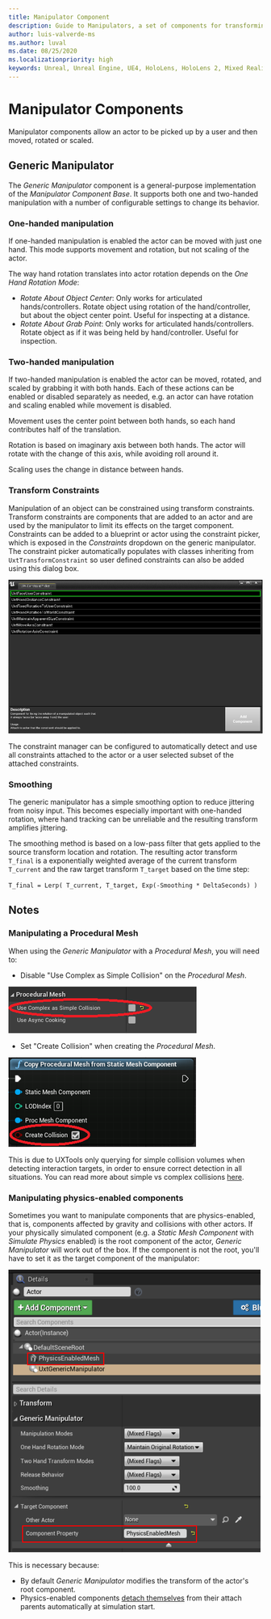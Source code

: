 ```yaml
---
title: Manipulator Component
description: Guide to Manipulators, a set of components for transforming actors via direct hand interaction.
author: luis-valverde-ms
ms.author: luval
ms.date: 08/25/2020
ms.localizationpriority: high
keywords: Unreal, Unreal Engine, UE4, HoloLens, HoloLens 2, Mixed Reality, development, MRTK, UXT, UX Tools, Manipulator Component, direct manipulation
---
```


# Manipulator Components

Manipulator components allow an actor to be picked up by a user and then moved, rotated or scaled.

## Generic Manipulator

The _Generic Manipulator_ component is a general-purpose implementation of the _Manipulator Component Base_. It supports both one and two-handed manipulation with a number of configurable settings to change its behavior.

### One-handed manipulation

If one-handed manipulation is enabled the actor can be moved with just one hand. This mode supports movement and rotation, but not scaling of the actor.

The way hand rotation translates into actor rotation depends on the _One Hand Rotation Mode_:

* _Rotate About Object Center_: Only works for articulated hands/controllers. Rotate object using rotation of the hand/controller, but about the object center point. Useful for inspecting at a distance.
* _Rotate About Grab Point_: Only works for articulated hands/controllers. Rotate object as if it was being held by hand/controller. Useful for inspection.

### Two-handed manipulation

If two-handed manipulation is enabled the actor can be moved, rotated, and scaled by grabbing it with both hands. Each of these actions can be enabled or disabled separately as needed, e.g. an actor can have rotation and scaling enabled while movement is disabled.

Movement uses the center point between both hands, so each hand contributes half of the translation.

Rotation is based on imaginary axis between both hands. The actor will rotate with the change of this axis, while avoiding roll around it.

Scaling uses the change in distance between hands.

### Transform Constraints

Manipulation of an object can be constrained using transform constraints. Transform constraints are components that are added to an actor and are used by the manipulator to limit its effects on the target component. Constraints can be added to a blueprint or actor using the constraint picker, which is exposed in the _Constraints_ dropdown on the generic manipulator. The constraint picker automatically populates with classes inheriting from `UxtTransformConstraint` so user defined constraints can also be added using this dialog box.

![ConstraintPicker](Images/Manipulator/ConstraintPicker.png)

The constraint manager can be configured to automatically detect and use all constraints attached to the actor or a user selected subset of the attached constraints.

### Smoothing

The generic manipulator has a simple smoothing option to reduce jittering from noisy input. This becomes especially important with one-handed rotation, where hand tracking can be unreliable and the resulting transform amplifies jittering.

The smoothing method is based on a low-pass filter that gets applied to the source transform location and rotation. The resulting actor transform `T_final` is a exponentially weighted average of the current transform `T_current` and the raw target transform `T_target` based on the time step:

`T_final = Lerp( T_current, T_target, Exp(-Smoothing * DeltaSeconds) )`

## Notes

### Manipulating a Procedural Mesh

When using the _Generic Manipulator_ with a _Procedural Mesh_, you will need to:

* Disable "Use Complex as Simple Collision" on the _Procedural Mesh_.

![UseComplexAsSimpleCollision](Images/Manipulator/UseComplexAsSimpleCollision.png)

* Set "Create Collision" when creating the _Procedural Mesh_.

![CreateCollision](Images/Manipulator/CreateCollision.png)

This is due to UXTools only querying for simple collision volumes when detecting interaction targets, in order to ensure correct detection in all situations. You can read more about simple vs complex collisions [here](https://docs.unrealengine.com/en-US/Engine/Physics/SimpleVsComplex/index.html).

### Manipulating physics-enabled components

Sometimes you want to manipulate components that are physics-enabled, that is, components affected by gravity and collisions with other actors. If your physically simulated component (e.g. a _Static Mesh Component_ with _Simulate Physics_ enabled) is the root component of the actor, _Generic Manipulator_ will work out of the box. If the component is not the root, you'll have to set it as the target component of the manipulator:

![PhysicsEnabledManipulation](Images/Manipulator/PhysicsEnabledManipulation.png)

This is necessary because:

* By default _Generic Manipulator_ modifies the transform of the actor's root component.
* Physics-enabled components [detach themselves][set-simulate-physics] from their attach parents automatically at simulation start.

[set-simulate-physics]: https://docs.unrealengine.com/en-US/API/Runtime/Engine/Components/UPrimitiveComponent/SetSimulatePhysics/index.html